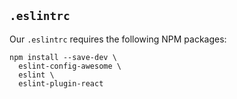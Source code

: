 ## `.eslintrc`

Our `.eslintrc` requires the following NPM packages:

```
npm install --save-dev \
  eslint-config-awesome \
  eslint \
  eslint-plugin-react
```
